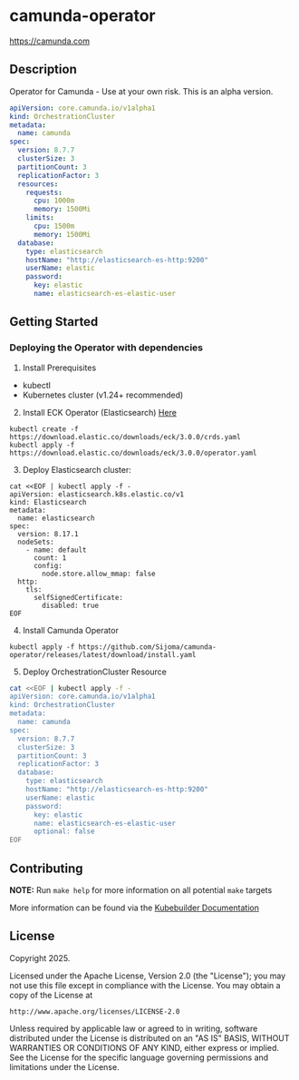 # camunda-operator

https://camunda.com

## Description

Operator for Camunda - Use at your own risk. This is an alpha version.

```yaml
apiVersion: core.camunda.io/v1alpha1
kind: OrchestrationCluster
metadata:
  name: camunda
spec:
  version: 8.7.7
  clusterSize: 3
  partitionCount: 3
  replicationFactor: 3
  resources:
    requests:
      cpu: 1000m
      memory: 1500Mi
    limits:
      cpu: 1500m
      memory: 1500Mi
  database:
    type: elasticsearch
    hostName: "http://elasticsearch-es-http:9200"
    userName: elastic
    password:
      key: elastic
      name: elasticsearch-es-elastic-user
```

## Getting Started

### Deploying the Operator with dependencies

1. Install Prerequisites 
- kubectl 
- Kubernetes cluster (v1.24+ recommended)

2. Install ECK Operator (Elasticsearch) [Here](https://www.elastic.co/docs/deploy-manage/deploy/cloud-on-k8s/install-using-yaml-manifest-quickstart)
```shell
kubectl create -f https://download.elastic.co/downloads/eck/3.0.0/crds.yaml
kubectl apply -f https://download.elastic.co/downloads/eck/3.0.0/operator.yaml
```

3. Deploy Elasticsearch cluster:
```shell
cat <<EOF | kubectl apply -f -
apiVersion: elasticsearch.k8s.elastic.co/v1
kind: Elasticsearch
metadata:
  name: elasticsearch
spec:
  version: 8.17.1
  nodeSets:
    - name: default
      count: 1
      config:
        node.store.allow_mmap: false
  http:
    tls:
      selfSignedCertificate:
        disabled: true
EOF
```

4. Install Camunda Operator
```shell
kubectl apply -f https://github.com/Sijoma/camunda-operator/releases/latest/download/install.yaml
```

5. Deploy OrchestrationCluster Resource
```sh
cat <<EOF | kubectl apply -f -
apiVersion: core.camunda.io/v1alpha1
kind: OrchestrationCluster
metadata:
  name: camunda
spec:
  version: 8.7.7
  clusterSize: 3
  partitionCount: 3
  replicationFactor: 3
  database:
    type: elasticsearch
    hostName: "http://elasticsearch-es-http:9200"
    userName: elastic
    password:
      key: elastic
      name: elasticsearch-es-elastic-user
      optional: false
EOF
```

## Contributing

**NOTE:** Run `make help` for more information on all potential `make` targets

More information can be found via the [Kubebuilder Documentation](https://book.kubebuilder.io/introduction.html)

## License

Copyright 2025.

Licensed under the Apache License, Version 2.0 (the "License");
you may not use this file except in compliance with the License.
You may obtain a copy of the License at

    http://www.apache.org/licenses/LICENSE-2.0

Unless required by applicable law or agreed to in writing, software
distributed under the License is distributed on an "AS IS" BASIS,
WITHOUT WARRANTIES OR CONDITIONS OF ANY KIND, either express or implied.
See the License for the specific language governing permissions and
limitations under the License.
